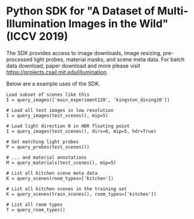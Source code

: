 # Python SDK for "A Dataset of Multi-Illumination Images in the Wild" (ICCV 2019)

The SDK provides access to image downloads, image resizing, pre-processed light probes, material masks, and scene meta data. For batch data download, paper download and more please visit  https://projects.csail.mit.edu/illumination.


Below are a example uses of the SDK.
```
Load subset of scenes like this
I = query_images(['main_experiment120', 'kingston_dining10'])

# Load all test images in low resolution
I = query_images(test_scenes(), mip=5)

# Load light direction 0 in HDR floating point
I = query_images(test_scenes(), dirs=0, mip=5, hdr=True)

# Get matching light probes
P = query_probes(test_scenes())

# ... and material annotations
M = query_materials(test_scenes(), mip=5)

# List all kitchen scene meta data
K = query_scenes(room_types=['kitchen'])

# List all kitchen scenes in the training set
K = query_scenes(train_scenes(), room_types=['kitchen'])

# List all room types
T = query_room_types()
```
